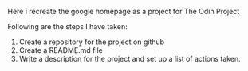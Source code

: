 Here i recreate the google homepage as a project for The Odin Project

Following are the steps I have taken:

1. Create a repository for the project on github
2. Create a README.md file
3. Write a description for the project and set up a list of actions taken.
